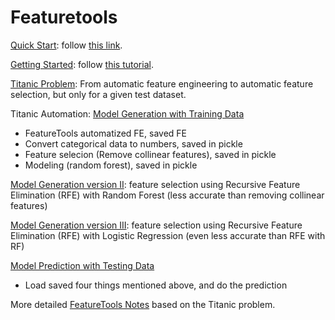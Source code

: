 # Featuretools

[Quick Start](https://github.com/dongzhang84/Featuretools/blob/main/get_started.ipynb): follow [this link](https://featuretools.alteryx.com/en/stable/index.html).

[Getting Started](https://github.com/dongzhang84/Featuretools/blob/main/get_started_detailed.ipynb): follow [this tutorial](https://featuretools.alteryx.com/en/stable/getting_started/using_entitysets.html).

[Titanic Problem](https://github.com/dongzhang84/Featuretools/blob/main/Titanic_Featuretools.ipynb): From automatic feature engineering to automatic feature selection, but only for a given test dataset. 

Titanic Automation: [Model Generation with Training Data](https://github.com/dongzhang84/Featuretools/blob/main/Titanic_Featuretools_automation_train.ipynb)
- FeatureTools automatized FE, saved FE
- Convert categorical data to numbers, saved in pickle
- Feature selecion (Remove collinear features), saved in pickle
- Modeling (random forest), saved in pickle

[Model Generation version II](https://github.com/dongzhang84/Featuretools/blob/main/Titanic_automation_train_v2.ipynb): feature selection using Recursive Feature Elimination (RFE) with Random Forest (less accurate than removing collinear features)

[Model Generation version III](https://github.com/dongzhang84/Featuretools/blob/main/Titanic_automation_train_v3.ipynb): feature selection using Recursive Feature Elimination (RFE) with Logistic Regression (even less accurate than RFE with RF)

[Model Prediction with Testing Data](https://github.com/dongzhang84/Featuretools/blob/main/Titanic_Featuretools_automation_test.ipynb)
- Load saved four things mentioned above, and do the prediction

More detailed [FeatureTools Notes](https://github.com/dongzhang84/Study_Notes/blob/main/FeatureTools_Notes.md) based on the Titanic problem. 
